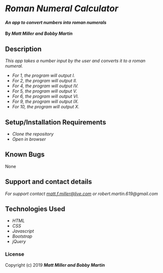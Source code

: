 # _Roman Numeral Calculator_

#### _An app to convert numbers into roman numerals_

#### By _**Matt Miller and Bobby Martin**_

## Description

_This app takes a number input by the user and converts it to a roman numeral._
* _For 1, the program will output I._
* _For 2, the program will output II._
* _For 4, the program will output IV._
* _For 5, the program will output V._
* _For 6, the program will output VI._
* _For 9, the program will output IX._
* _For 10, the program will output X._
 

## Setup/Installation Requirements

* _Clone the repository_
* _Open in browser_

## Known Bugs

None


## Support and contact details

_For support contact matt.f.miller@live.com or robert.martin.619@gmail.com_

## Technologies Used

* _HTML_
* _CSS_
* _Javascript_
* _Bootstrap_
* _jQuery_

### License


Copyright (c) 2019 **_Matt Miller and Bobby Martin_**
